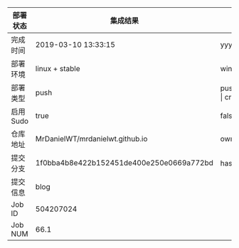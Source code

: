 部署状态 | 集成结果 | 参考值
---|---|---
完成时间 | 2019-03-10 13:33:15 | yyyy-mm-dd hh:mm:ss
部署环境 | linux + stable | window \| linux + stable
部署类型 | push | push \| pull_request \| api \| cron
启用Sudo | true | false \| true
仓库地址 | MrDanielWT/mrdanielwt.github.io | owner_name/repo_name
提交分支 | 1f0bba4b8e422b152451de400e250e0669a772bd | hash 16位
提交信息 | blog |
Job ID   | 504207024 |
Job NUM  | 66.1 |

